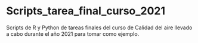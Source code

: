 # Scripts_tarea_final_curso_2021
Scripts de R y Python de tareas finales del curso de Calidad del aire llevado a cabo durante el año 2021 para tomar como ejemplo.
